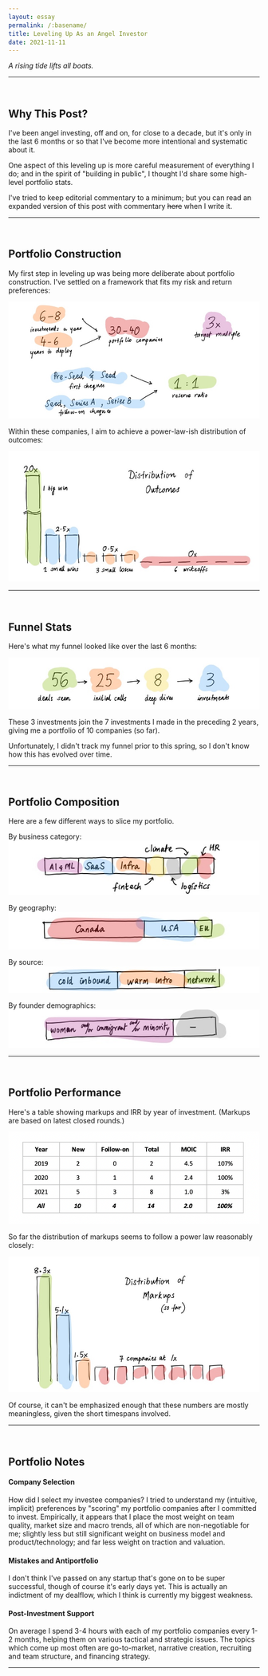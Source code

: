 ```yaml
---
layout: essay
permalink: /:basename/
title: Leveling Up As an Angel Investor
date: 2021-11-11
---
```


*A rising tide lifts all boats.*

----

<br/>


## Why This Post?

I've been angel investing, off and on, for close to a decade, but it's only in the last 6 months or so that I've become more intentional and systematic about it.  

One aspect of this leveling up is more careful measurement of everything I do; and in the spirit of "building in public", I thought I'd share some high-level portfolio stats.  

I've tried to keep editorial commentary to a minimum; but you can read an expanded version of this post with commentary <strike>here</strike> when I write it.  

----
<br/>

## Portfolio Construction

My first step in leveling up was being more deliberate about portfolio construction.  I've settled on a framework that fits my risk and return preferences:

<img src="/assets/img/portfolio-parameters.jpg" class="image2">

Within these companies, I aim to achieve a power-law-ish distribution of outcomes: 

<img src="/assets/img/distribution-outcomes.jpg" class="image2">

----
<br/>



## Funnel Stats

Here's what my funnel looked like over the last 6 months:

<img src="/assets/img/funnel-stats.jpg" class="image2">

These 3 investments join the 7 investments I made in the preceding 2 years, giving me a portfolio of 10 companies (so far).  

Unfortunately, I didn't track my funnel prior to this spring, so I don't know how this has evolved over time. 

----
<br/>



## Portfolio Composition

Here are a few different ways to slice my portfolio.

By business category:
<img src="/assets/img/slice-category.jpg" class="image3">

By geography:
<img src="/assets/img/slice-geography.jpg" class="image3">

By source:
<img src="/assets/img/slice-channel.jpg" class="image3">

By founder demographics:
<img src="/assets/img/slice-demographics.jpg" class="image3">


----
<br/>



## Portfolio Performance

Here's a table showing markups and IRR by year of investment.  (Markups are based on latest closed rounds.)

<img src="/assets/img/irr-table.png" class="image2">

So far the distribution of markups seems to follow a power law reasonably closely:

<img src="/assets/img/distribution-markups.jpg" class="image2">

Of course, it can't be emphasized enough that these numbers are mostly meaningless, given the short timespans involved.


----
<br/>




## Portfolio Notes


#### Company Selection

How did I select my investee companies?  I tried to understand my (intuitive, implicit) preferences by "scoring" my portfolio companies after I committed to invest.  Empirically, it appears that I place the most weight on team quality, market size and macro trends, all of which are non-negotiable for me; slightly less but still significant weight on business model and product/technology; and far less weight on traction and valuation.  


#### Mistakes and Antiportfolio

I don't think I've passed on any startup that's gone on to be super successful, though of course it's early days yet.  This is actually an indictment of my dealflow, which I think is currently my biggest weakness.


#### Post-Investment Support

On average I spend 3-4 hours with each of my portfolio companies every 1-2 months, helping them on various tactical and strategic issues.  The topics which come up most often are go-to-market, narrative creation, recruiting and team structure, and financing strategy.  

----
<br/>



